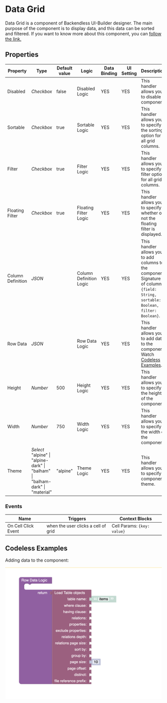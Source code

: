 # Data Grid

Data Grid is a component of Backendless UI-Builder designer. The main purpose of the component is to display data, and this data can be sorted and filtered.
If you want to know more about this component, you can [follow the link.](https://www.ag-grid.com/example/)

## Properties

| Property          | Type                                                                               | Default value | Logic                   | Data Binding | UI Setting | Description                                                                                          |
|-------------------|------------------------------------------------------------------------------------|---------------|-------------------------|--------------|------------|-----------------------------------------------------------------------------------------------------|
| Disabled          | *Checkbox*                                                                         | false         | Disabled Logic          | YES          | YES        | This handler allows you to disable a component.                                                                                         |
| Sortable          | *Checkbox*                                                                         | true          | Sortable Logic          | YES          | YES        | This handler allows you to specify the sorting option for all grid columns.                                                             |
| Filter            | *Checkbox*                                                                         | true          | Filter Logic            | YES          | YES        | This handler allows you to specify a filter option for all grid columns.                                                                |
| Floating Filter   | *Checkbox*                                                                         | true          | Floating Filter Logic   | YES          | YES        | This handler allows you to specify whether or not the floating filter is displayed.                                                     |
| Column Definition | *JSON*                                                                             |               | Column Definition Logic | YES          | YES        | This handler allows you to add columns to the component. Signature of column `{field: String, sortable: Boolean, filter: Boolean}`. |
| Row Data          | *JSON*                                                                             |               | Row Data Logic          | YES          | YES        | This handler allows you to add data to the component. Watch [Codeless Examples](#Examples).                                              |
| Height            | *Number*                                                                           | 500           | Height Logic            | YES          | YES        | This handler allows you to specify the height of the component.                                                                         |
| Width             | *Number*                                                                           | 750           | Width Logic             | YES          | YES        | This handler allows you to specify the width of the component.                                                                          |
| Theme             | *Select* <br> "alpine" \| "alpine-dark" \| "balham" \| "balham-dark" \| "material" | "alpine"      | Theme Logic             | YES          | YES        | This handler allows you to specify a component theme.                                                                                   |

### Events

| Name                       | Triggers                                     | Context Blocks                                                                 |
|----------------------------|----------------------------------------------|--------------------------------------------------------------------------------|
| On Cell Click Event        | when the user clicks a cell of grid          | Cell Params: `{key: value}`                                                    |

## <a name="Examples"></a> Codeless Examples

Adding data to the component:

![markers example](./example-images/adding-data.png)

